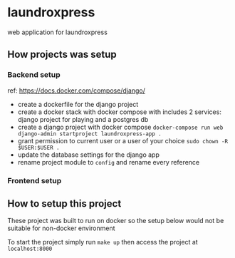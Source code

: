 # laundroxpress
web application for laundroxpress


## How projects was setup

### Backend setup
ref: https://docs.docker.com/compose/django/

- create a dockerfile for the django project
- create a docker stack with docker compose with includes 2 services: django project for playing and a postgres db
- create a django project with docker compose `docker-compose run web django-admin startproject laundroxpress-app .`
- grant permission to current user or a user of your choice `sudo chown -R $USER:$USER .`
- update the database settings for the django app
- rename project module to `config` and rename every reference


### Frontend setup


## How to setup this project
These project was built to run on docker so the setup below would not be suitable for non-docker environment

To start the project simply run `make up` then access the project at `localhost:8000`
